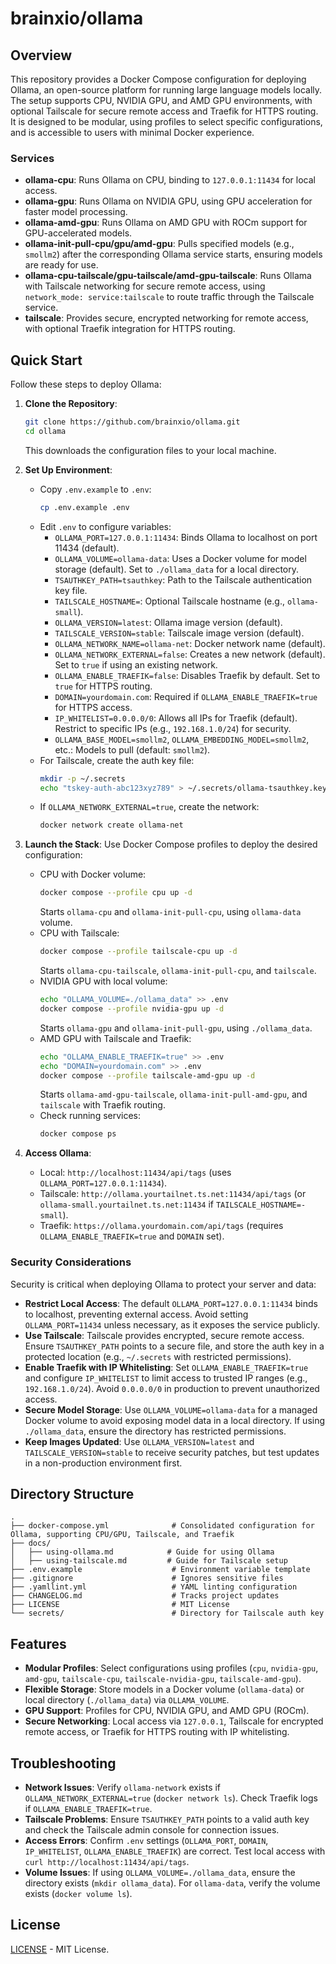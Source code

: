 # brainxio/ollama

## Overview
This repository provides a Docker Compose configuration for deploying Ollama, an open-source platform for running large language models locally. The setup supports CPU, NVIDIA GPU, and AMD GPU environments, with optional Tailscale for secure remote access and Traefik for HTTPS routing. It is designed to be modular, using profiles to select specific configurations, and is accessible to users with minimal Docker experience.

### Services
- **ollama-cpu**: Runs Ollama on CPU, binding to `127.0.0.1:11434` for local access.
- **ollama-gpu**: Runs Ollama on NVIDIA GPU, using GPU acceleration for faster model processing.
- **ollama-amd-gpu**: Runs Ollama on AMD GPU with ROCm support for GPU-accelerated models.
- **ollama-init-pull-cpu/gpu/amd-gpu**: Pulls specified models (e.g., `smollm2`) after the corresponding Ollama service starts, ensuring models are ready for use.
- **ollama-cpu-tailscale/gpu-tailscale/amd-gpu-tailscale**: Runs Ollama with Tailscale networking for secure remote access, using `network_mode: service:tailscale` to route traffic through the Tailscale service.
- **tailscale**: Provides secure, encrypted networking for remote access, with optional Traefik integration for HTTPS routing.

## Quick Start
Follow these steps to deploy Ollama:

1. **Clone the Repository**:
   ```bash
   git clone https://github.com/brainxio/ollama.git
   cd ollama
   ```
   This downloads the configuration files to your local machine.

2. **Set Up Environment**:
   - Copy `.env.example` to `.env`:
     ```bash
     cp .env.example .env
     ```
   - Edit `.env` to configure variables:
     - `OLLAMA_PORT=127.0.0.1:11434`: Binds Ollama to localhost on port 11434 (default).
     - `OLLAMA_VOLUME=ollama-data`: Uses a Docker volume for model storage (default). Set to `./ollama_data` for a local directory.
     - `TSAUTHKEY_PATH=tsauthkey`: Path to the Tailscale authentication key file.
     - `TAILSCALE_HOSTNAME=`: Optional Tailscale hostname (e.g., `ollama-small`).
     - `OLLAMA_VERSION=latest`: Ollama image version (default).
     - `TAILSCALE_VERSION=stable`: Tailscale image version (default).
     - `OLLAMA_NETWORK_NAME=ollama-net`: Docker network name (default).
     - `OLLAMA_NETWORK_EXTERNAL=false`: Creates a new network (default). Set to `true` if using an existing network.
     - `OLLAMA_ENABLE_TRAEFIK=false`: Disables Traefik by default. Set to `true` for HTTPS routing.
     - `DOMAIN=yourdomain.com`: Required if `OLLAMA_ENABLE_TRAEFIK=true` for HTTPS access.
     - `IP_WHITELIST=0.0.0.0/0`: Allows all IPs for Traefik (default). Restrict to specific IPs (e.g., `192.168.1.0/24`) for security.
     - `OLLAMA_BASE_MODEL=smollm2`, `OLLAMA_EMBEDDING_MODEL=smollm2`, etc.: Models to pull (default: `smollm2`).
   - For Tailscale, create the auth key file:
     ```bash
     mkdir -p ~/.secrets
     echo "tskey-auth-abc123xyz789" > ~/.secrets/ollama-tsauthkey.key
     ```
   - If `OLLAMA_NETWORK_EXTERNAL=true`, create the network:
     ```bash
     docker network create ollama-net
     ```

3. **Launch the Stack**:
   Use Docker Compose profiles to deploy the desired configuration:
   - CPU with Docker volume:
     ```bash
     docker compose --profile cpu up -d
     ```
     Starts `ollama-cpu` and `ollama-init-pull-cpu`, using `ollama-data` volume.
   - CPU with Tailscale:
     ```bash
     docker compose --profile tailscale-cpu up -d
     ```
     Starts `ollama-cpu-tailscale`, `ollama-init-pull-cpu`, and `tailscale`.
   - NVIDIA GPU with local volume:
     ```bash
     echo "OLLAMA_VOLUME=./ollama_data" >> .env
     docker compose --profile nvidia-gpu up -d
     ```
     Starts `ollama-gpu` and `ollama-init-pull-gpu`, using `./ollama_data`.
   - AMD GPU with Tailscale and Traefik:
     ```bash
     echo "OLLAMA_ENABLE_TRAEFIK=true" >> .env
     echo "DOMAIN=yourdomain.com" >> .env
     docker compose --profile tailscale-amd-gpu up -d
     ```
     Starts `ollama-amd-gpu-tailscale`, `ollama-init-pull-amd-gpu`, and `tailscale` with Traefik routing.
   - Check running services:
     ```bash
     docker compose ps
     ```

4. **Access Ollama**:
   - Local: `http://localhost:11434/api/tags` (uses `OLLAMA_PORT=127.0.0.1:11434`).
   - Tailscale: `http://ollama.yourtailnet.ts.net:11434/api/tags` (or `ollama-small.yourtailnet.ts.net:11434` if `TAILSCALE_HOSTNAME=-small`).
   - Traefik: `https://ollama.yourdomain.com/api/tags` (requires `OLLAMA_ENABLE_TRAEFIK=true` and `DOMAIN` set).

### Security Considerations
Security is critical when deploying Ollama to protect your server and data:
- **Restrict Local Access**: The default `OLLAMA_PORT=127.0.0.1:11434` binds to localhost, preventing external access. Avoid setting `OLLAMA_PORT=11434` unless necessary, as it exposes the service publicly.
- **Use Tailscale**: Tailscale provides encrypted, secure remote access. Ensure `TSAUTHKEY_PATH` points to a secure file, and store the auth key in a protected location (e.g., `~/.secrets` with restricted permissions).
- **Enable Traefik with IP Whitelisting**: Set `OLLAMA_ENABLE_TRAEFIK=true` and configure `IP_WHITELIST` to limit access to trusted IP ranges (e.g., `192.168.1.0/24`). Avoid `0.0.0.0/0` in production to prevent unauthorized access.
- **Secure Model Storage**: Use `OLLAMA_VOLUME=ollama-data` for a managed Docker volume to avoid exposing model data in a local directory. If using `./ollama_data`, ensure the directory has restricted permissions.
- **Keep Images Updated**: Use `OLLAMA_VERSION=latest` and `TAILSCALE_VERSION=stable` to receive security patches, but test updates in a non-production environment first.

## Directory Structure
```
.
├── docker-compose.yml              # Consolidated configuration for Ollama, supporting CPU/GPU, Tailscale, and Traefik
├── docs/
│   ├── using-ollama.md            # Guide for using Ollama
│   ├── using-tailscale.md         # Guide for Tailscale setup
├── .env.example                    # Environment variable template
├── .gitignore                      # Ignores sensitive files
├── .yamllint.yml                   # YAML linting configuration
├── CHANGELOG.md                    # Tracks project updates
├── LICENSE                         # MIT License
└── secrets/                        # Directory for Tailscale auth key
```

## Features
- **Modular Profiles**: Select configurations using profiles (`cpu`, `nvidia-gpu`, `amd-gpu`, `tailscale-cpu`, `tailscale-nvidia-gpu`, `tailscale-amd-gpu`).
- **Flexible Storage**: Store models in a Docker volume (`ollama-data`) or local directory (`./ollama_data`) via `OLLAMA_VOLUME`.
- **GPU Support**: Profiles for CPU, NVIDIA GPU, and AMD GPU (ROCm).
- **Secure Networking**: Local access via `127.0.0.1`, Tailscale for encrypted remote access, or Traefik for HTTPS routing with IP whitelisting.

## Troubleshooting
- **Network Issues**: Verify `ollama-network` exists if `OLLAMA_NETWORK_EXTERNAL=true` (`docker network ls`). Check Traefik logs if `OLLAMA_ENABLE_TRAEFIK=true`.
- **Tailscale Problems**: Ensure `TSAUTHKEY_PATH` points to a valid auth key and check the Tailscale admin console for connection issues.
- **Access Errors**: Confirm `.env` settings (`OLLAMA_PORT`, `DOMAIN`, `IP_WHITELIST`, `OLLAMA_ENABLE_TRAEFIK`) are correct. Test local access with `curl http://localhost:11434/api/tags`.
- **Volume Issues**: If using `OLLAMA_VOLUME=./ollama_data`, ensure the directory exists (`mkdir ollama_data`). For `ollama-data`, verify the volume exists (`docker volume ls`).

## License
[LICENSE](LICENSE) - MIT License.
